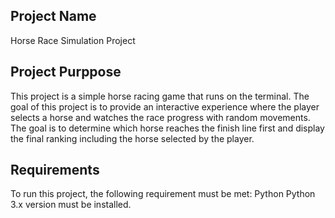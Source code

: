 ## Project Name
Horse Race Simulation Project

## Project Purppose
This project is a simple horse racing game that runs on the terminal. 
The goal of this project is to provide an interactive experience where the player selects a horse and watches the race progress with random movements.
The goal is to determine which horse reaches the finish line first and display the final ranking including the horse selected by the player.

## Requirements

To run this project, the following requirement must be met:
Python Python 3.x version must be installed.
